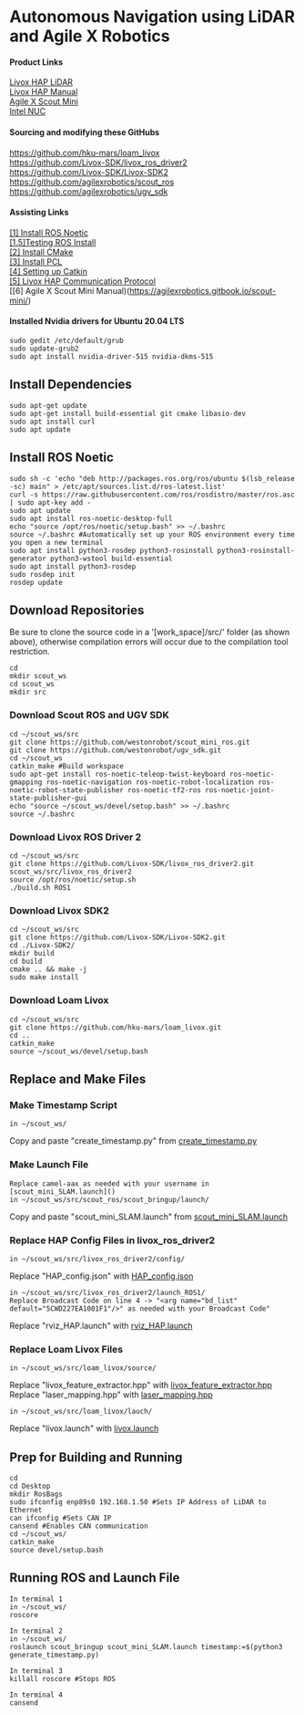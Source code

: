 # Autonomous Navigation using LiDAR and Agile X Robotics

#### Product Links
[Livox HAP LiDAR](https://www.livoxtech.com/hap)  
[Livox HAP Manual](https://terra-1-g.djicdn.com/65c028cd298f4669a7f0e40e50ba1131/Livox%20HAP%20(TX)%20User%20Manual.pdf)  
[Agile X Scout Mini](https://global.agilex.ai/products/scout-mini)  
[Intel NUC](https://www.intel.com/content/www/us/en/products/sku/205073/intel-nuc-11-performance-kit-nuc11pahi7/specifications.html)  

#### Sourcing and modifying these GitHubs
https://github.com/hku-mars/loam_livox  
https://github.com/Livox-SDK/livox_ros_driver2  
https://github.com/Livox-SDK/Livox-SDK2  
https://github.com/agilexrobotics/scout_ros  
https://github.com/agilexrobotics/ugv_sdk  

#### Assisting Links
[[1] Install ROS Noetic](https://wiki.ros.org/noetic/Installation/Ubuntu)  
[[1.5]Testing ROS Install](https://wiki.ros.org/ROS/Tutorials)  
[[2] Install CMake](http://ceres-solver.org/installation.html)  
[[3] Install PCL](https://pointclouds.org/downloads/)  
[[4] Setting up Catkin](https://wiki.nps.edu/display/RC/Setting+up+a+ROS+package+from+Git)  
[[5] Livox HAP Communication Protocol](https://github.com/Livox-SDK/Livox-SDK2/wiki/Livox-SDK-Communication-Protocol-HAP(English))  
[[6] Agile X Scout Mini Manual)(https://agilexrobotics.gitbook.io/scout-mini/)  

#### Installed Nvidia drivers for Ubuntu 20.04 LTS
```
sudo gedit /etc/default/grub
sudo update-grub2
sudo apt install nvidia-driver-515 nvidia-dkms-515
```

## Install Dependencies
```
sudo apt-get update
sudo apt-get install build-essential git cmake libasio-dev
sudo apt install curl
sudo apt update
```

## Install ROS Noetic
```
sudo sh -c 'echo "deb http://packages.ros.org/ros/ubuntu $(lsb_release -sc) main" > /etc/apt/sources.list.d/ros-latest.list'
curl -s https://raw.githubusercontent.com/ros/rosdistro/master/ros.asc | sudo apt-key add -
sudo apt update
sudo apt install ros-noetic-desktop-full
echo "source /opt/ros/noetic/setup.bash" >> ~/.bashrc
source ~/.bashrc #Automatically set up your ROS environment every time you open a new terminal
sudo apt install python3-rosdep python3-rosinstall python3-rosinstall-generator python3-wstool build-essential
sudo apt install python3-rosdep
sudo rosdep init
rosdep update
```

## Download Repositories
Be sure to clone the source code in a '[work_space]/src/' folder (as shown above), otherwise compilation errors will occur due to the compilation tool restriction.  
```
cd
mkdir scout_ws
cd scout_ws
mkdir src
```

### Download Scout ROS and UGV SDK
```
cd ~/scout_ws/src
git clone https://github.com/westonrobot/scout_mini_ros.git
git clone https://github.com/westonrobot/ugv_sdk.git
cd ~/scout_ws
catkin_make #Build workspace
sudo apt-get install ros-noetic-teleop-twist-keyboard ros-noetic-gmapping ros-noetic-navigation ros-noetic-robot-localization ros-noetic-robot-state-publisher ros-noetic-tf2-ros ros-noetic-joint-state-publisher-gui
echo "source ~/scout_ws/devel/setup.bash" >> ~/.bashrc
source ~/.bashrc
```

### Download Livox ROS Driver 2
```
cd ~/scout_ws/src
git clone https://github.com/Livox-SDK/livox_ros_driver2.git scout_ws/src/livox_ros_driver2
source /opt/ros/noetic/setup.sh
./build.sh ROS1
```

### Download Livox SDK2
```
cd ~/scout_ws/src
git clone https://github.com/Livox-SDK/Livox-SDK2.git
cd ./Livox-SDK2/
mkdir build
cd build
cmake .. && make -j
sudo make install
```

### Download Loam Livox
```
cd ~/scout_ws/src
git clone https://github.com/hku-mars/loam_livox.git
cd ..
catkin_make
source ~/scout_ws/devel/setup.bash
```

## Replace and Make Files

### Make Timestamp Script
```
in ~/scout_ws/
```
Copy and paste "create_timestamp.py" from [create_timestamp.py](https://github.com/rneddojr/Senior-Design/blob/e2a79f152e29b8d243bf4a20a389bbf67025c939/Modified%20Files/scout_ws/generate_timestamp.py)  

### Make Launch File
```
Replace camel-aax as needed with your username in [scout_mini_SLAM.launch]()
in ~/scout_ws/src/scout_ros/scout_bringup/launch/
```
Copy and paste "scout_mini_SLAM.launch" from [scout_mini_SLAM.launch](https://github.com/rneddojr/Senior-Design/blob/e2a79f152e29b8d243bf4a20a389bbf67025c939/Modified%20Files/scout_ros/scout_mini_SLAM.launch)  

### Replace HAP Config Files in livox_ros_driver2
```
in ~/scout_ws/src/livox_ros_driver2/config/
```
Replace "HAP_config.json" with [HAP_config.json](https://github.com/rneddojr/Senior-Design/blob/e2a79f152e29b8d243bf4a20a389bbf67025c939/Modified%20Files/livox_ros_driver2/HAP_config.json)  

```
in ~/scout_ws/src/livox_ros_driver2/launch_ROS1/
Replace Broadcast Code on line 4 -> "<arg name="bd_list" default="5CWD227EA1001F1"/>" as needed with your Broadcast Code"
```
Replace "rviz_HAP.launch" with [rviz_HAP.launch](https://github.com/rneddojr/Senior-Design/blob/e2a79f152e29b8d243bf4a20a389bbf67025c939/Modified%20Files/livox_ros_driver2/rviz_HAP.launch)  

### Replace Loam Livox Files
```
in ~/scout_ws/src/loam_livox/source/
```
Replace "livox_feature_extractor.hpp" with [livox_feature_extractor.hpp](https://github.com/rneddojr/Senior-Design/blob/7aa66395e12f355f1e93b3b16e21ab42f7f850e7/Modified%20Files/loam_livox/livox_feature_extractor.hpp)  
Replace "laser_mapping.hpp" with [laser_mapping.hpp](https://github.com/rneddojr/Senior-Design/blob/7aa66395e12f355f1e93b3b16e21ab42f7f850e7/Modified%20Files/loam_livox/laser_mapping.hpp)  
```
in ~/scout_ws/src/loam_livox/lauch/
```
Replace "livox.launch" with [livox.launch](https://github.com/rneddojr/Senior-Design/blob/7aa66395e12f355f1e93b3b16e21ab42f7f850e7/Modified%20Files/loam_livox/livox.launch)

## Prep for Building and Running
```
cd
cd Desktop
mkdir RosBags
sudo ifconfig enp89s0 192.168.1.50 #Sets IP Address of LiDAR to Ethernet
can ifconfig #Sets CAN IP
cansend #Enables CAN communication
cd ~/scout_ws/
catkin_make
source devel/setup.bash
```

## Running ROS and Launch File
```
In terminal 1
in ~/scout_ws/
roscore
```

```
In terminal 2
in ~/scout_ws/
roslaunch scout_bringup scout_mini_SLAM.launch timestamp:=$(python3 generate_timestamp.py)
```

```
In terminal 3
killall roscore #Stops ROS
```

```
In terminal 4
cansend
```
